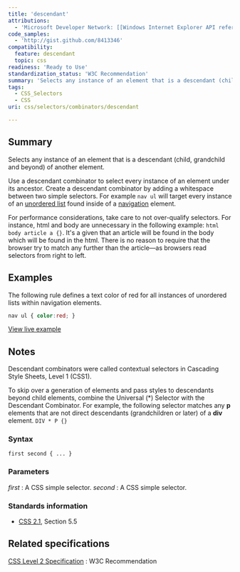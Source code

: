 ```yaml
---
title: 'descendant'
attributions:
  - 'Microsoft Developer Network: [[Windows Internet Explorer API reference](http://msdn.microsoft.com/en-us/library/ie/hh828809%28v=vs.85%29.aspx) Article]'
code_samples:
  - 'http://gist.github.com/8413346'
compatibility:
  feature: descendant
  topic: css
readiness: 'Ready to Use'
standardization_status: 'W3C Recommendation'
summary: 'Selects any instance of an element that is a descendant (child, grandchild and beyond) of another element.'
tags:
  - CSS_Selectors
  - CSS
uri: css/selectors/combinators/descendant

---
```

## Summary

Selects any instance of an element that is a descendant (child, grandchild and beyond) of another element.

 Use a descendant combinator to select every instance of an element under its ancestor. Create a descendant combinator by adding a whitespace between two simple selectors. For example `nav ul` will target every instance of an [unordered list](/html/elements/ul) found inside of a [navigation](/html/elements/nav) element.

For performance considerations, take care to not over-qualify selectors. For instance, html and body are unnecessary in the following example: `html body article a {}`. It's a given that an article will be found in the body which will be found in the html. There is no reason to require that the browser try to match any further than the article—as browsers read selectors from right to left.

## Examples

The following rule defines a text color of red for all instances of unordered lists within navigation elements.

``` css
nav ul { color:red; }
```

[View live example](http://gist.github.com/8413346)

## Notes

Descendant combinators were called contextual selectors in Cascading Style Sheets, Level 1 (CSS1).

To skip over a generation of elements and pass styles to descendants beyond child elements, combine the Universal (\*) Selector with the Descendant Combinator. For example, the following selector matches any **p** elements that are not direct descendants (grandchildren or later) of a **div** element. `DIV * P {}`

### Syntax

`first second { ... }`

### Parameters

*first*
:   A CSS simple selector.
*second*
:   A CSS simple selector.

### Standards information

-   [CSS 2.1](http://go.microsoft.com/fwlink/p/?linkid=203757), Section 5.5

## Related specifications

[CSS Level 2 Specification](http://www.w3.org/TR/CSS2/)
:   W3C Recommendation
